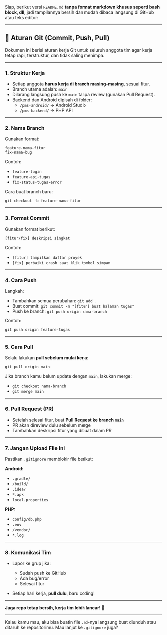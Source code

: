 Siap, berikut versi `README.md` **tanpa format markdown khusus seperti bash block, dll**, jadi tampilannya bersih dan mudah dibaca langsung di GitHub atau teks editor:

---

## 🚦 Aturan Git (Commit, Push, Pull)

Dokumen ini berisi aturan kerja Git untuk seluruh anggota tim agar kerja tetap rapi, terstruktur, dan tidak saling menimpa.

---

### 1. Struktur Kerja

- Setiap anggota **harus kerja di branch masing-masing**, sesuai fitur.
- Branch utama adalah: `main`
- Dilarang langsung push ke `main` tanpa review (gunakan Pull Request).
- Backend dan Android dipisah di folder:  
  - `/pms-android/` → Android Studio  
  - `/pms-backend/` → PHP API

---

### 2. Nama Branch

Gunakan format:

`feature-nama-fitur`  
`fix-nama-bug`

Contoh:
- `feature-login`
- `feature-api-tugas`
- `fix-status-tugas-error`

Cara buat branch baru:

`git checkout -b feature-nama-fitur`

---

### 3. Format Commit

Gunakan format berikut:

`[fitur/fix] deskripsi singkat`

Contoh:
- `[fitur] tampilkan daftar proyek`
- `[fix] perbaiki crash saat klik tombol simpan`

---

### 4. Cara Push

Langkah:
- Tambahkan semua perubahan: `git add .`
- Buat commit: `git commit -m "[fitur] buat halaman tugas"`
- Push ke branch: `git push origin nama-branch`

Contoh:

`git push origin feature-tugas`

---

### 5. Cara Pull

Selalu lakukan **pull sebelum mulai kerja**:

`git pull origin main`

Jika branch kamu belum update dengan `main`, lakukan merge:

- `git checkout nama-branch`
- `git merge main`

---

### 6. Pull Request (PR)

- Setelah selesai fitur, buat **Pull Request ke branch `main`**
- PR akan direview dulu sebelum merge
- Tambahkan deskripsi fitur yang dibuat dalam PR

---

### 7. Jangan Upload File Ini

Pastikan `.gitignore` memblokir file berikut:

**Android:**
- `.gradle/`
- `/build/`
- `.idea/`
- `*.apk`
- `local.properties`

**PHP:**
- `config/db.php`
- `.env`
- `/vendor/`
- `*.log`

---

### 8. Komunikasi Tim

- Lapor ke grup jika:
  - Sudah push ke GitHub
  - Ada bug/error
  - Selesai fitur

- Setiap hari kerja, **pull dulu**, baru coding!

---

**Jaga repo tetap bersih, kerja tim lebih lancar! 🚀**

---

Kalau kamu mau, aku bisa buatin file `.md`-nya langsung buat diunduh atau ditaruh ke repositorimu. Mau lanjut ke `.gitignore` juga?
